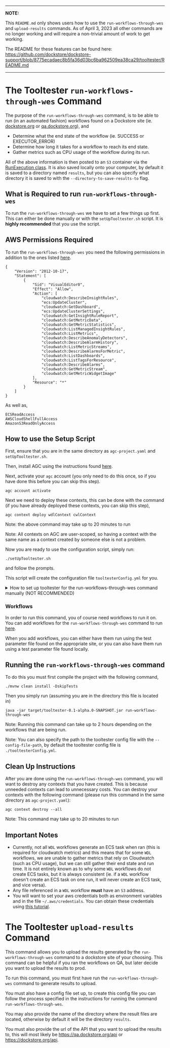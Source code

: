 
---
**NOTE:**

This `README.md` only shows users how to use the `run-workflows-through-wes` and `upload-results` commands. As of April 3, 2023 all other 
commands are no longer working and will require a non-trivial amount of work to get working.

The README for these features can be found here: https://github.com/dockstore/dockstore-support/blob/8775ecadaec8b5fa36d03bc6ba962509ea38ca29/tooltester/README.md

---

# The Tooltester `run-workflows-through-wes` Command

The purpose of the `run-workflows-through-wes` command, is to be able to run (in an automated fashion) workflows found on a Dockstore site 
(ie. [dockstore.org](https://dockstore.org/) or [qa.dockstore.org](https://qa.dockstore.org/)), and 
- Determine what the end state of the workflow (ie. SUCCESS or EXECUTOR_ERROR)
- Determine how long it takes for a workflow to reach its end state.
- Gather metrics such as CPU usage of the workflow during its run.

All of the above information is then posted to an `S3` container via the [RunExecution class](https://github.com/dockstore/dockstore/blob/develop/dockstore-webservice/src/main/java/io/dockstore/webservice/core/metrics/RunExecution.java).
It is also saved locally onto your computer, by default it is saved to a directory named `results`, but you can also specify what directory it is saved to with the `--directory-to-save-results-to` flag.

## What is Required to run `run-workflows-through-wes`
To run the `run-workflows-through-wes` we have to set a few things up first. This can either be done manually or with the `setUpTooltester.sh` script.
It is **highly recommended** that you use the script.

## AWS Permissions Required
To run the `run-workflows-through-wes` you need the following permissions in addition to the ones listed [here](https://aws.github.io/amazon-genomics-cli/docs/best-practices/iam-permissions/).
```
{
    "Version": "2012-10-17",
    "Statement": [
        {
            "Sid": "VisualEditor0",
            "Effect": "Allow",
            "Action": [
                "cloudwatch:DescribeInsightRules",
                "ecs:UpdateCluster",
                "cloudwatch:GetDashboard",
                "ecs:UpdateClusterSettings",
                "cloudwatch:GetInsightRuleReport",
                "cloudwatch:GetMetricData",
                "cloudwatch:GetMetricStatistics",
                "cloudwatch:ListManagedInsightRules",
                "cloudwatch:ListMetrics",
                "cloudwatch:DescribeAnomalyDetectors",
                "cloudwatch:DescribeAlarmHistory",
                "cloudwatch:ListMetricStreams",
                "cloudwatch:DescribeAlarmsForMetric",
                "cloudwatch:ListDashboards",
                "cloudwatch:ListTagsForResource",
                "cloudwatch:DescribeAlarms",
                "cloudwatch:GetMetricStream",
                "cloudwatch:GetMetricWidgetImage"
            ],
            "Resource": "*"
        }
    ]
}
```

As well as,
```
ECSReadAccess
AWSCloudShellFullAccess
AmazonS3ReadOnlyAccess
```

## How to use the Setup Script
First, ensure that you are in the same directory as `agc-project.yaml` and `setUpTooltester.sh`.

Then, install AGC using the instructions found [here](https://aws.github.io/amazon-genomics-cli/docs/getting-started/installation/).

Next, activate your `agc` account (you only need to do this once, so if you have done this before you can skip this step).
```
agc account activate
```

Next we need to deploy these contexts, this can be done with the command (if you have already deployed these contexts, you can skip this step),
```
agc context deploy wdlContext cwlContext
```
Note: the above command may take up to 20 minutes to run

Note: All contexts on AGC are user-scoped, so having a context with the same name as a context created by someone else is not a problem.

Now you are ready to use the configuration script, simply run:
```
./setUpTooltester.sh
```
and follow the prompts.

This script will create the configuration file `tooltesterConfig.yml` for you.

<details>
<summary>How to set up tooltester for the run-workflows-through-wes command manually (NOT RECOMMENDED)</summary>

### Set up AGC
You will need to do this twice, once to create a context that runs `WDL` workflows, and once to create a context that
runs `CWL` workflows. Currently, this feature is only tested using Cromwell to run `WDL` workflows and using
Toil to run `CWL` workflows.

First, install AGC using the instructions found [here](https://aws.github.io/amazon-genomics-cli/docs/getting-started/installation/).

Next, activate your `agc` account (you only need to do this once, so if you have done this before you can skip this step).
```
agc account activate
```

Now, you will want to deploy both the context to run `WDL` workflows and the context to run `CWL` workflows. To do this you
need to be in the same directory as `agc-project.yaml`, and run the following commands (each command may take up to 20 minutes to run).
```
agc context deploy wdlContext
```
```
agc context deploy cwlContext
```

Now, run 
```
agc context describe <CONTEXT NAME>
```
on `wdlContext` and `cwlContext`, and get the `WESENDPOINT` value from the result and append `ga4gh/wes/v1` to the end of it and place
the resulting string in the `WDL-WES-URL` and `CWL-WES-URL` field in `tooltesterConfig.yml` respectively.

NOTE: All contexts on AGC are user-scoped, so having a context with the same name as a context created by someone else is not a problem.

Now, you will want to add your AWS profile name to the `AWS-AUTHORIZATION` field in `tooltesterConfig.yml`. For example,
mine is `fhembroff`.

### Add Server Url and Token to `tooltesterConfig.yml`

In this step you must fill in the `TOKEN` and `SERVER-URL` in `tooltesterConfig.yml`. The `SERVER-URL` will most likely
either be https://qa.dockstore.org/api or https://dockstore.org/api. The token is obtained from whatever dockstore site you chose
for the `SERVER-URL` and must have either admin or curator permissions, as that is what is required by one of the endpoints that we use.




### Obtain the Names of the Compute Environments and Turn On Container Insights
Each AGC context that we set up before runs on its own ECS Cluster. We need to determine what the name of each Cluster is in order
to get the metrics for each run from Cloudwatch. We also need to turn Container Insights on for each ECS cluster, 
to ensure that Cloudwatch collects the needed statistics.

We will need to do the following steps twice, once for our context that runs `WDL` workflows and once for our context that runs `CWL` workflows.

After you determine the name of the ECS Cluster, please add it to `tooltesterConfig.yml` under either `WDL-ECS-CLUSTER` or `CWL-ECS-CLUSTER`.

To determine the cluster name for each context you do the following on the AWS web console:

1. Go to the "Batch" [section](https://us-east-1.console.aws.amazon.com/batch) of the AWS Console
2. Go to the "Compute Environment" [menu](https://us-east-1.console.aws.amazon.com/batch/home?region=us-east-1#console-settings/compute-environments) of the Batch section of the AWS console.
3. Find the Batch Compute Environment associated with your context. If you click on each compute environment and look under tags, you will see the name you chose for the context when you set it up. As an example, the batch compute environment for one of my contexts is `BatchTaskBatchComputeEnv-0FxjUpJuXVowThgf`.
4. Turn on Container Insights for the Batch Compute Environment using the instructions found [here](https://docs.aws.amazon.com/batch/latest/userguide/cloudwatch-container-insights.html).
5. Go to the "ECS" section of the AWS console
6. Go to the "Clusters" [menu](https://us-east-1.console.aws.amazon.com/ecs/v2/clusters?region=us-east-1)
7. Find the ECS cluster that starts with your Batch Computer Environment that you identified before. For example, in my case, the ECS cluster is called, `BatchTaskBatchComputeEnv-0FxjUpJuXVowThgf_Batch_2d94d28c-ccaa-3dd5-865c-faad50e542eb`.


### You have now set up `tooltesterConfig.yml`
It should look something like this,
```
SERVER-URL: https://qa.dockstore.org/api
TOKEN: 000000000000000000000000000000000000000000
AWS-AUTHORIZATION: fhembroff
WDL-WES-URL: https://example1.execute-api.us-east-1.amazonaws.com/prod/ga4gh/wes/v1
CWL-WES-URL: https://example2.execute-api.us-east-1.amazonaws.com/prod/ga4gh/wes/v1
WDL-ECS-CLUSTER: BatchTaskBatchComputeEnv-0000000000000000_Batch_00000000-0000-0000-0000-000000000000
CWL-ECS-CLUSTER: BatchTaskBatchComputeEnv-1111111111111111_Batch_11111111-1111-1111-1111-111111111111
```

</details>

### Workflows
In order to run this command, you of course need workflows to run it on. You can add workflows for the `run-workflows-through-wes` command to run [here](https://github.com/dockstore/dockstore-support/blob/develop/tooltester/src/main/java/io/dockstore/tooltester/runWorkflow/WorkflowList.java).

When you add workflows, you can either have them run using the test parameter file found on the appropriate site,
or you can also have them run using a test parameter file found locally. 

## Running the `run-workflows-through-wes` command
To do this you must first compile the project with the following command,
```
./mvnw clean install -DskipTests
```

Then you simply run (assuming you are in the directory this file is located in)
```
java -jar target/tooltester-0.1-alpha.0-SNAPSHOT.jar run-workflows-through-wes
```
Note: Running this command can take up to 2 hours depending on the workflows that are being run.

Note: You can also specify the path to the tooltester config file with the `--config-file-path`, by default the tooltester config file is `./tooltesterConfig.yml`.

## Clean Up Instructions
After you are done using the `run-workflows-through-wes` command, you will want to destroy any contexts that you have created.
This is because unneeded contexts can lead to unnecessary costs. You can destroy your contexts with the following command
(please run this command in the same directory as `agc-project.yaml`):
```
agc context destroy --all
```
Note: This command may take up to 20 minutes to run

## Important Notes
- Currently, not all `WDL` workflows generate an ECS task when ran (this is required for cloudwatch metrics) and this means 
that for some `WDL` workflows, we are unable to gather metrics that rely on Cloudwatch (such as CPU usage), but we can still gather their end state and run time. It is not entirely known as to why some `WDL` workflows do
not create ECS tasks, but it is always consistent (ie. if a `WDL` workflow doesn't create an ECS task on one run, it will never create an ECS task, and vice versa).
- Any file referenced in a `WDL` workflow **must** have an `S3` address.
- You will want to set your aws credentials both as environment variables and in the file `~/.aws/credentials`. You can obtain these credentials using [this tutorial](https://wiki.oicr.on.ca/display/DOC/Access+AWS+CLI+with+MFA).

# The Tooltester `upload-results` Command

This command allows you to upload the results generated by the `run-workflows-through-wes` command to a dockstore site of your choosing.
This command can be helpful if you ran the workflows on QA, but later decide you want to upload the results to prod.

To run this command, you must first have run the `run-workflows-through-wes` command to generate results to upload.

You must also have a config file set up, to create this config file you can follow the process specified in the instructions for running the command 
`run-workflows-through-wes`.

You may also provide the name of the directory where the result files are located, otherwise by default it will be the directory `results`.

You must also provide the url of the API that you want to upload the results to, this will most likely be https://qa.dockstore.org/api or https://dockstore.org/api.
